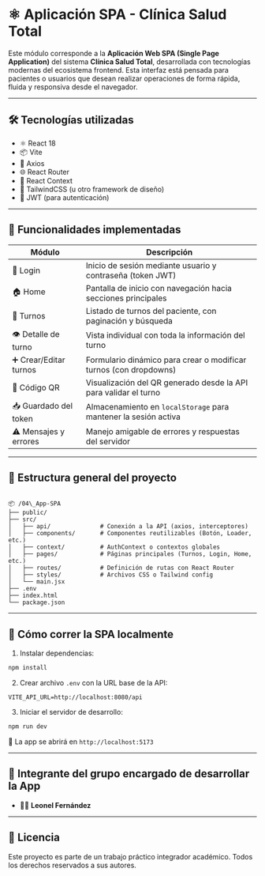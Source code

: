 # ⚛️ Aplicación SPA - Clínica Salud Total

Este módulo corresponde a la **Aplicación Web SPA (Single Page Application)** del sistema **Clínica Salud Total**, desarrollada con tecnologías modernas del ecosistema frontend. Esta interfaz está pensada para pacientes o usuarios que desean realizar operaciones de forma rápida, fluida y responsiva desde el navegador.

---

## 🛠️ Tecnologías utilizadas

- ⚛️ React 18
- 📦 Vite
- 📡 Axios
- 🌐 React Router
- 🧠 React Context
- 💅 TailwindCSS (u otro framework de diseño)
- 🔐 JWT (para autenticación)

---

## 🧩 Funcionalidades implementadas

| Módulo                | Descripción                                                                |
|------------------------|----------------------------------------------------------------------------|
| 🔐 Login               | Inicio de sesión mediante usuario y contraseña (token JWT)                 |
| 🏠 Home                | Pantalla de inicio con navegación hacia secciones principales              |
| 📅 Turnos              | Listado de turnos del paciente, con paginación y búsqueda                  |
| 👁️ Detalle de turno    | Vista individual con toda la información del turno                         |
| ➕ Crear/Editar turnos | Formulario dinámico para crear o modificar turnos (con dropdowns)          |
| 📸 Código QR           | Visualización del QR generado desde la API para validar el turno           |
| 📥 Guardado del token  | Almacenamiento en `localStorage` para mantener la sesión activa            |
| ⚠️ Mensajes y errores  | Manejo amigable de errores y respuestas del servidor                       |

---

## 📁 Estructura general del proyecto

```

📦 /04\_App-SPA
├── public/
├── src/
│   ├── api/              # Conexión a la API (axios, interceptores)
│   ├── components/       # Componentes reutilizables (Botón, Loader, etc.)
│   ├── context/          # AuthContext o contextos globales
│   ├── pages/            # Páginas principales (Turnos, Login, Home, etc.)
│   ├── routes/           # Definición de rutas con React Router
│   ├── styles/           # Archivos CSS o Tailwind config
│   └── main.jsx
├── .env
├── index.html
└── package.json

````

---

## 🧪 Cómo correr la SPA localmente

1. Instalar dependencias:

```bash
npm install
````

2. Crear archivo `.env` con la URL base de la API:

```env
VITE_API_URL=http://localhost:8080/api
```

3. Iniciar el servidor de desarrollo:

```bash
npm run dev
```

📍 La app se abrirá en `http://localhost:5173`

---

## 👥 Integrante del grupo encargado de desarrollar la App

* 👨‍💻 **Leonel Fernández**

---

## 📄 Licencia

Este proyecto es parte de un trabajo práctico integrador académico.
Todos los derechos reservados a sus autores.

```
